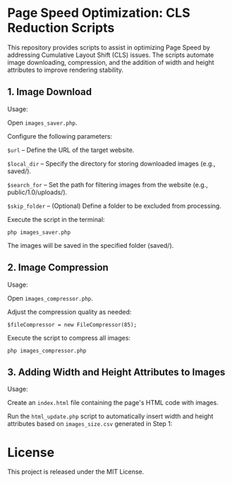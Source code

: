 # Page Speed Optimization: CLS Reduction Scripts

This repository provides scripts to assist in optimizing Page Speed by addressing Cumulative Layout Shift (CLS) issues. The scripts automate image downloading, compression, and the addition of width and height attributes to improve rendering stability.

## 1. Image Download

Usage:

Open `images_saver.php`.

Configure the following parameters:

`$url` – Define the URL of the target website.

`$local_dir` – Specify the directory for storing downloaded images (e.g., saved/).

`$search_for` – Set the path for filtering images from the website (e.g., public/1.0/uploads/).

`$skip_folder` – (Optional) Define a folder to be excluded from processing.

Execute the script in the terminal:

`php images_saver.php`

The images will be saved in the specified folder (saved/).

## 2. Image Compression

Usage:

Open `images_compressor.php`.

Adjust the compression quality as needed:

`$fileCompressor = new FileCompressor(85);`

Execute the script to compress all images:

`php images_compressor.php`

## 3. Adding Width and Height Attributes to Images

Usage:

Create an `index.html` file containing the page's HTML code with images.

Run the `html_update.php` script to automatically insert width and height attributes based on `images_size.csv` generated in Step 1:

# License
This project is released under the MIT License.
